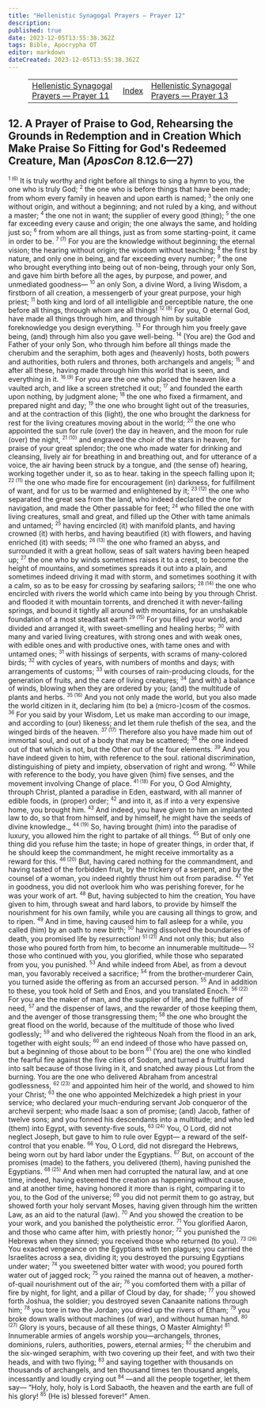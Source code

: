 ```yaml
---
title: "Hellenistic Synagogal Prayers — Prayer 12"
description: 
published: true
date: 2023-12-05T13:55:38.362Z
tags: Bible, Apocrypha OT
editor: markdown
dateCreated: 2023-12-05T13:55:38.362Z
---
```


<figure class="table chapter-navigator">
  <table>
    <tbody>
      <tr>
        <td>
        <a href="/en/Bible/Hellenistic_Synagogal_Prayers/11">
          <span class="mdi mdi-arrow-left-drop-circle"></span><span class="pl-2">Hellenistic Synagogal Prayers — Prayer 11</span>
        </a>
        </td>
        <td>
        <a href="/en/Bible/Hellenistic_Synagogal_Prayers#index">
          <span class="mdi mdi-book-open-variant"></span><span class="pl-2">Index</span>
        </a>
        </td>
        <td>
        <a href="/en/Bible/Hellenistic_Synagogal_Prayers/13">
          <span class="pr-2">Hellenistic Synagogal Prayers — Prayer 13</span><span class="mdi mdi-arrow-right-drop-circle"></span>
        </a>
        </td>
      </tr>
    </tbody>
  </table>
</figure>

## 12. A Prayer of Praise to God, Rehearsing the Grounds in Redemption and in Creation Which Make Praise So Fitting for God's Redeemed Creature, Man (_AposCon_ 8.12.6—27)

<span id="v1"><sup><small>1 (6)</small></sup></span> It is truly worthy and right before all things to sing a hymn to you,
the one who is truly God;
<span id="v2"><sup><small>2</small></sup></span> the one who is before things that have been made;
from whom every family in heaven and upon earth is named;
<span id="v3"><sup><small>3</small></sup></span> the only one without origin, and without a beginning;
and not ruled by a king, and without a master;
<span id="v4"><sup><small>4</small></sup></span> the one not in want;
the supplier of every good (thing);
<span id="v5"><sup><small>5</small></sup></span> the one far exceeding every cause and origin;
the one always the same, and holding just so;
<span id="v6"><sup><small>6</small></sup></span> from whom are all things,
just as from some starting-point, it came in order to be.
<span id="v7"><sup><small>7 (7)</small></sup></span> For you are the knowledge without beginning;
the eternal vision;
the hearing without origin;
the wisdom without teaching;
<span id="v8"><sup><small>8</small></sup></span> the first by nature,
and only one in being,
and far exceeding every number;
<span id="v9"><sup><small>9</small></sup></span> the one who brought everything into being out of non-being, through your only Son,
and gave him birth before all the ages,
by purpose, and power, and unmediated goodness—
<span id="v10"><sup><small>10</small></sup></span> an only Son, a divine Word, a living Wisdom,
a firstborn of all creation,
a messengerb of your great purpose,
your high priest;
<span id="v11"><sup><small>11</small></sup></span> both king and lord of all intelligible and perceptible nature,
the one before all things, through whom are all things!
<span id="v12"><sup><small>12 (8)</small></sup></span> For you, O eternal God, have made all things through him,
and through him by suitable foreknowledge you design everything.
<span id="v13"><sup><small>13</small></sup></span> For through him you freely gave being,
(and) through him also you gave well-being.
<span id="v14"><sup><small>14</small></sup></span> (You are) the God and Father of your only Son,
who through him before all things made the cherubim and the seraphim,
both ages and (heavenly) hosts,
both powers and authorities,
both rulers and thrones,
both archangels and angels;
<span id="v15"><sup><small>15</small></sup></span> and after all these, having made through him this world that is seen, and everything in it.
<span id="v16"><sup><small>16 (9)</small></sup></span> For you are the one who placed the heaven like a vaulted arch,
and like a screen stretched it out;
<span id="v17"><sup><small>17</small></sup></span> and founded the earth upon nothing, by judgment alone;
<span id="v18"><sup><small>18</small></sup></span> the one who fixed a firmament, and prepared night and day;
<span id="v19"><sup><small>19</small></sup></span> the one who brought light out of the treasuries, and at the contraction of this (light),
the one who brought the darkness for rest for the living creatures moving about in the world;
<span id="v20"><sup><small>20</small></sup></span> the one who appointed the sun for rule (over) the day in heaven,
and the moon for rule (over) the night,
<span id="v21"><sup><small>21 (10)</small></sup></span> and engraved the choir of the stars in heaven, for praise of your great splendor;
the one who made water for drinking and cleansing,
lively air for breathing in and breathing out,
and for utterance of a voice,
the air having been struck by a tongue,
and (the sense of) hearing, working together under it, so as to hear.
taking in the speech falling upon it;
<span id="v22"><sup><small>22 (11)</small></sup></span> the one who made fire for encouragement (in) darkness,
for fulfillment of want,
and for us to be warmed and enlightened by it;
<span id="v23"><sup><small>23 (12)</small></sup></span> the one who separated the great sea from the land,
who indeed declared the one for navigation,
and made the Other passable for feet;
<span id="v24"><sup><small>24</small></sup></span> who filled the one with living creatures, small and great,
and filled up the Other with tame animals and untamed;
<span id="v25"><sup><small>25</small></sup></span> having encircled (it) with manifold plants,
and having crowned (it) with herbs,
and having beautified (it) with flowers,
and having enriched (it) with seeds;
<span id="v26"><sup><small>26 (13)</small></sup></span> the one who framed an abyss,
and surrounded it with a great hollow,
seas of salt waters having been heaped up;
<span id="v27"><sup><small>27</small></sup></span> the one who by winds sometimes raises it to a crest, to become the height of mountains,
and sometimes spreads it out into a plain,
and sometimes indeed driving it mad with storm,
and sometimes soothing it with a calm,
so as to be easy for crossing by seafaring sailors;
<span id="v28"><sup><small>28 (14)</small></sup></span> the one who encircled with rivers the world
which came into being by you through Christ.
and flooded it with mountain torrents,
and drenched it with never-failing springs,
and bound it tightly all around with mountains,
for an unshakable foundation of a most steadfast earth
<span id="v29"><sup><small>29 (15)</small></sup></span> For you filled your world, and divided and arranged it,
with sweet-smelling and healing herbs;
<span id="v30"><sup><small>30</small></sup></span> with many and varied living creatures,
with strong ones and with weak ones,
with edible ones and with productive ones,
with tame ones and with untamed ones;
<span id="v31"><sup><small>31</small></sup></span> with hissings of serpents,
with scrams of many-colored birds;
<span id="v32"><sup><small>32</small></sup></span> with cycles of years,
with numbers of months and days;
with arrangements of customs;
<span id="v33"><sup><small>33</small></sup></span> with courses of rain-producing clouds, for the generation of fruits, and the care of living creatures;
<span id="v34"><sup><small>34</small></sup></span> (and with) a balance of winds,
blowing when they are ordered by you;
(and) the multitude of plants and herbs.
<span id="v35"><sup><small>35 (16)</small></sup></span> And you not only made the world,
but you also made the world citizen in it,
declaring him (to be) a (micro-)cosm of the cosmos.
<span id="v36"><sup><small>36</small></sup></span> For you said by your Wisdom,
Let us make man according to our image,
and according to (our) likeness;
and let them rule thefish of the sea,
and the winged birds of the heaven.
<span id="v37"><sup><small>37 (17)</small></sup></span> Therefore also you have made him out of immortal soul,
and out of a body that may be scattered;
<span id="v38"><sup><small>38</small></sup></span> the one indeed out of that which is not,
but the Other out of the four elements.
<span id="v39"><sup><small>39</small></sup></span> And you have indeed given to him, with reference to the soul.
rational discrimination,
distinguishing of piety and impiety,
observation of right and wrong.
<span id="v40"><sup><small>40</small></sup></span> While with reference to the body,
you have given (him) five senses,
and the movement involving Change of place.
<span id="v41"><sup><small>41 (18)</small></sup></span> For you, O God Almighty, throuph Christ,
planted a paradise in Eden, eastward,
with all manner of edible foods, in (proper) order;
<span id="v42"><sup><small>42</small></sup></span> and into it, as if into a very expensive home, you brought him.
<span id="v43"><sup><small>43</small></sup></span> And indeed, you have given to him an implanted law to do,
so that from himself, and by himself,
he might have the seeds of divine knowledge._
<span id="v44"><sup><small>44 (19)</small></sup></span> So, having brought (him) into the paradise of luxury,
you allowed him the right to partake of all things.
<span id="v45"><sup><small>45</small></sup></span> But of only one thing did you refuse him the taste;
in hope of greater things,
in order that, if he should keep the commandment,
he might receive immortality as a reward for this.
<span id="v46"><sup><small>46 (20)</small></sup></span> But, having cared nothing for the commandment,
and having tasted of the forbidden fruit,
by the trickery of a serpent,
and by the counsel of a woman,
you indeed rightly thrust him out from paradise.
<span id="v47"><sup><small>47</small></sup></span> Yet in goodness, you did not overlook him who was perishing forever,
for he was your work of art.
<span id="v48"><sup><small>48</small></sup></span> But, having subjected to him the creation,
You have given to him, through sweat and hard labors, to provide by himself
the nourishment for his own family,
while you are causing all things to grow, and to ripen.
<span id="v49"><sup><small>49</small></sup></span> And in time, having caused him to fall asleep for a while,
you called (him) by an oath to new birth;
<span id="v50"><sup><small>50</small></sup></span> having dissolved the boundaries of death,
you promised life by resurrection!
<span id="v51"><sup><small>51 (21)</small></sup></span> And not only this; but also those who poured forth from him,
to become an innumerable multitude—
<span id="v52"><sup><small>52</small></sup></span> those who continued with you, you glorified,
while those who separated from you, you punished.
<span id="v53"><sup><small>53</small></sup></span> And while indeed from Abel, as from a devout man,
you favorably received a sacrifice;
<span id="v54"><sup><small>54</small></sup></span> from the brother-murderer Cain,
you turned aside the offering as from an accursed person.
<span id="v55"><sup><small>55</small></sup></span> And in addition to these, you took hold of Seth and Enos, and you translated Enoch.
<span id="v56"><sup><small>56 (22)</small></sup></span> For you are the maker of man,
and the supplier of life,
and the fulfiller of need,
<span id="v57"><sup><small>57</small></sup></span> and the dispenser of laws,
and the rewarder of those keeping them,
and the avenger of those transgressing them;
<span id="v58"><sup><small>58</small></sup></span> the one who brought the great flood on the world,
because of the multitude of those who lived godlessly;
<span id="v59"><sup><small>59</small></sup></span> and who delivered the righteous Noah from the flood in an ark,
together with eight souls;
<span id="v60"><sup><small>60</small></sup></span> an end indeed of those who have passed on,
but a beginning of those about to be born
<span id="v61"><sup><small>61</small></sup></span> (You are) the one who kindled the fearful fire against the five cities of Sodom,
and turned a fruitful land into salt because of those living in it,
and snatched away pious Lot from the burning.
You are the one who delivered Abraham from ancestral godlessness,
<span id="v62"><sup><small>62 (23)</small></sup></span> and appointed him heir of the world,
and showed to him your Christ;
<span id="v63"><sup><small>63</small></sup></span> the one who appointed Melchizedek a high priest in your service;
who declared your much-enduring servant Job conqueror of the archevil serpent;
who made Isaac a son of promise;
(and) Jacob, father of twelve sons; and you fonned his descendants into a multitude;
and who led (them) into Egypt, with seventy-five souls,
<span id="v63"><sup><small>63 (24)</small></sup></span> You, O Lord, did not neglect Joseph,
but gave to him to rule over Egypt—
a reward of the self-control that you enable.
<span id="v66"><sup><small>66</small></sup></span> You, O Lord, did not disregard the Hebrews,
being worn out by hard labor under the Egyptians.
<span id="v67"><sup><small>67</small></sup></span> But, on account of the promises (made) to the fathers,
you delivered (them), having punished the Egyptians.
<span id="v68"><sup><small>68 (25)</small></sup></span> And when men had corrupted the natural law,
and at one time, indeed, having esteemed the creation as happening without cause,
and at another time, having honored it more than is right,
comparing it to you, to the God of the universe;
<span id="v69"><sup><small>69</small></sup></span> you did not permit them to go astray,
but showed forth your holy servant Moses,
having given through him the written Law, as an aid to the natural (law).
<span id="v70"><sup><small>70</small></sup></span> And you showed the creation to be your work,
and you banished the polytheistic error.
<span id="v71"><sup><small>71</small></sup></span> You glorified Aaron, and those who came after him, with priestly honor;
<span id="v72"><sup><small>72</small></sup></span> you punished the Hebrews when they sinned;
you received those who returned (to you).
<span id="v73"><sup><small>73 (26)</small></sup></span> You exacted vengeance on the Egyptians with ten plagues;
you carried the Israelites across a sea, dividing it;
you destroyed the pursuing Egyptians under water;
<span id="v74"><sup><small>74</small></sup></span> you sweetened bitter water with wood;
you poured forth water out of jagged rock;
<span id="v75"><sup><small>75</small></sup></span> you rained the manna out of heaven,
a mother-of-quail nourishment out of the air;
<span id="v76"><sup><small>76</small></sup></span> you comforted them with a pillar of fire by night, for light,
and a pillar of Cloud by day, for shade;
<span id="v77"><sup><small>77</small></sup></span> you showed forth Joshua, the soldier;
you destroyed seven Canaanite nations through him;
<span id="v78"><sup><small>78</small></sup></span> you tore in two the Jordan;
you dried up the rivers of Etham;
<span id="v79"><sup><small>79</small></sup></span> you broke down walls without machines (of war),
and without human hand.
<span id="v80"><sup><small>80 (27)</small></sup></span> Glory is yours, because of all these things,
O Master Almighty!
<span id="v81"><sup><small>81</small></sup></span> Innumerable armies of angels worship you—archangels, thrones, dominions,
rulers, authorities, powers, eternal armies;
<span id="v82"><sup><small>82</small></sup></span> the cherubim and the six-winged seraphim, with two covering up their feet,
and with two their heads, and with two flying;
<span id="v83"><sup><small>83</small></sup></span> and saying together with thousands on thousands of archangels,
and ten thousand times ten thousand angels,
incessantly and loudly crying out
<span id="v84"><sup><small>84</small></sup></span> —and all the people together, let them say—
“Holy, holy, holy is Lord Sabaoth, the heaven and the earth are full of his glory!
<span id="v85"><sup><small>85</small></sup></span> (He is) blessed forever!” Amen.